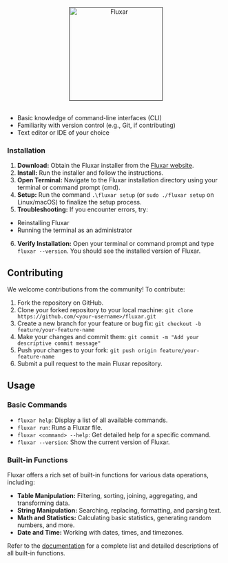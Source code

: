 <html>
    <div align="center">
        <a href=""><img src="src/img/github_thumbnail.png" alt="Fluxar" height="217" /></a>
    </div>
</html>
<div>&nbsp;</div>

- Basic knowledge of command-line interfaces (CLI)
- Familiarity with version control (e.g., Git, if contributing)
- Text editor or IDE of your choice

### Installation

1. **Download:** Obtain the Fluxar installer from the [Fluxar website](https://fluxar.dev/download).
2. **Install:** Run the installer and follow the instructions.
3. **Open Terminal:** Navigate to the Fluxar installation directory using your terminal or command prompt (cmd).
4. **Setup:** Run the command `.\fluxar setup` (or `sudo ./fluxar setup` on Linux/macOS) to finalize the setup process.
5. **Troubleshooting:** If you encounter errors, try:
- Reinstalling Fluxar
- Running the terminal as an administrator
6. **Verify Installation:** Open your terminal or command prompt and type `fluxar --version`. You should see the installed version of Fluxar.

## Contributing

We welcome contributions from the community! To contribute:

1. Fork the repository on GitHub.
2. Clone your forked repository to your local machine: `git clone https://github.com/<your-username>/fluxar.git`
3. Create a new branch for your feature or bug fix: `git checkout -b feature/your-feature-name`
4. Make your changes and commit them: `git commit -m "Add your descriptive commit message"`
5. Push your changes to your fork: `git push origin feature/your-feature-name`
6. Submit a pull request to the main Fluxar repository.

## Usage

### Basic Commands

- `fluxar help`: Display a list of all available commands.
- `fluxar run`: Runs a Fluxar file.
- `fluxar <command> --help`: Get detailed help for a specific command.
- `fluxar --version`: Show the current version of Fluxar.

### Built-in Functions

Fluxar offers a rich set of built-in functions for various data operations, including:

- **Table Manipulation:** Filtering, sorting, joining, aggregating, and transforming data.
- **String Manipulation:** Searching, replacing, formatting, and parsing text.
- **Math and Statistics:** Calculating basic statistics, generating random numbers, and more.
- **Date and Time:** Working with dates, times, and timezones.

Refer to the [documentation](https://fluxar.dev/docs) for a complete list and detailed descriptions of all built-in functions.
